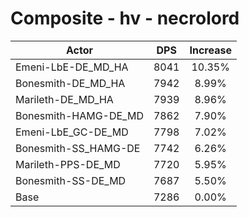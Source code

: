 # Composite - hv - necrolord
| Actor | DPS | Increase |
|---|:---:|:---:|
|Emeni-LbE-DE_MD_HA|8041|10.35%|
|Bonesmith-DE_MD_HA|7942|8.99%|
|Marileth-DE_MD_HA|7939|8.96%|
|Bonesmith-HAMG-DE_MD|7862|7.90%|
|Emeni-LbE_GC-DE_MD|7798|7.02%|
|Bonesmith-SS_HAMG-DE|7742|6.26%|
|Marileth-PPS-DE_MD|7720|5.95%|
|Bonesmith-SS-DE_MD|7687|5.50%|
|Base|7286|0.00%|
